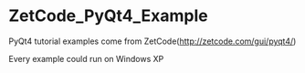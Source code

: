 ZetCode_PyQt4_Example
=====================

PyQt4 tutorial examples come from ZetCode(http://zetcode.com/gui/pyqt4/)

Every example could run on Windows XP
